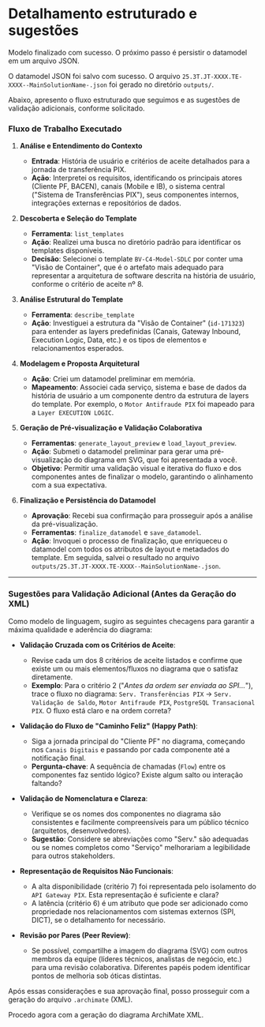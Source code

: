 # Detalhamento estruturado e sugestões

Modelo finalizado com sucesso. O próximo passo é persistir o datamodel em um arquivo JSON.

O datamodel JSON foi salvo com sucesso. O arquivo `25.3T.JT-XXXX.TE-XXXX--MainSolutionName-.json` foi gerado no diretório `outputs/`.

Abaixo, apresento o fluxo estruturado que seguimos e as sugestões de validação adicionais, conforme solicitado.

### Fluxo de Trabalho Executado

1.  **Análise e Entendimento do Contexto**
    *   **Entrada**: História de usuário e critérios de aceite detalhados para a jornada de transferência PIX.
    *   **Ação**: Interpretei os requisitos, identificando os principais atores (Cliente PF, BACEN), canais (Mobile e IB), o sistema central ("Sistema de Transferências PIX"), seus componentes internos, integrações externas e repositórios de dados.

2.  **Descoberta e Seleção do Template**
    *   **Ferramenta**: `list_templates`
    *   **Ação**: Realizei uma busca no diretório padrão para identificar os templates disponíveis.
    *   **Decisão**: Selecionei o template `BV-C4-Model-SDLC` por conter uma "Visão de Container", que é o artefato mais adequado para representar a arquitetura de software descrita na história de usuário, conforme o critério de aceite nº 8.

3.  **Análise Estrutural do Template**
    *   **Ferramenta**: `describe_template`
    *   **Ação**: Investiguei a estrutura da "Visão de Container" (`id-171323`) para entender as layers predefinidas (Canais, Gateway Inbound, Execution Logic, Data, etc.) e os tipos de elementos e relacionamentos esperados.

4.  **Modelagem e Proposta Arquitetural**
    *   **Ação**: Criei um datamodel preliminar em memória.
    *   **Mapeamento**: Associei cada serviço, sistema e base de dados da história de usuário a um componente dentro da estrutura de layers do template. Por exemplo, o `Motor Antifraude PIX` foi mapeado para a `Layer EXECUTION LOGIC`.

5.  **Geração de Pré-visualização e Validação Colaborativa**
    *   **Ferramentas**: `generate_layout_preview` e `load_layout_preview`.
    *   **Ação**: Submeti o datamodel preliminar para gerar uma pré-visualização do diagrama em SVG, que foi apresentada a você.
    *   **Objetivo**: Permitir uma validação visual e iterativa do fluxo e dos componentes antes de finalizar o modelo, garantindo o alinhamento com a sua expectativa.

6.  **Finalização e Persistência do Datamodel**
    *   **Aprovação**: Recebi sua confirmação para prosseguir após a análise da pré-visualização.
    *   **Ferramentas**: `finalize_datamodel` e `save_datamodel`.
    *   **Ação**: Invoquei o processo de finalização, que enriqueceu o datamodel com todos os atributos de layout e metadados do template. Em seguida, salvei o resultado no arquivo `outputs/25.3T.JT-XXXX.TE-XXXX--MainSolutionName-.json`.

---

### Sugestões para Validação Adicional (Antes da Geração do XML)

Como modelo de linguagem, sugiro as seguintes checagens para garantir a máxima qualidade e aderência do diagrama:

*   **Validação Cruzada com os Critérios de Aceite**:
    *   Revise cada um dos 8 critérios de aceite listados e confirme que existe um ou mais elementos/fluxos no diagrama que o satisfaz diretamente.
    *   **Exemplo**: Para o critério 2 ("*Antes da ordem ser enviada ao SPI...*"), trace o fluxo no diagrama: `Serv. Transferências PIX` -> `Serv. Validação de Saldo`, `Motor Antifraude PIX`, `PostgreSQL Transacional PIX`. O fluxo está claro e na ordem correta?

*   **Validação do Fluxo de "Caminho Feliz" (Happy Path)**:
    *   Siga a jornada principal do "Cliente PF" no diagrama, começando nos `Canais Digitais` e passando por cada componente até a notificação final.
    *   **Pergunta-chave**: A sequência de chamadas (`Flow`) entre os componentes faz sentido lógico? Existe algum salto ou interação faltando?

*   **Validação de Nomenclatura e Clareza**:
    *   Verifique se os nomes dos componentes no diagrama são consistentes e facilmente compreensíveis para um público técnico (arquitetos, desenvolvedores).
    *   **Sugestão**: Considere se abreviações como "Serv." são adequadas ou se nomes completos como "Serviço" melhorariam a legibilidade para outros stakeholders.

*   **Representação de Requisitos Não Funcionais**:
    *   A alta disponibilidade (critério 7) foi representada pelo isolamento do `API Gateway PIX`. Esta representação é suficiente e clara?
    *   A latência (critério 6) é um atributo que pode ser adicionado como propriedade nos relacionamentos com sistemas externos (SPI, DICT), se o detalhamento for necessário.

*   **Revisão por Pares (Peer Review)**:
    *   Se possível, compartilhe a imagem do diagrama (SVG) com outros membros da equipe (líderes técnicos, analistas de negócio, etc.) para uma revisão colaborativa. Diferentes papéis podem identificar pontos de melhoria sob óticas distintas.

Após essas considerações e sua aprovação final, posso prosseguir com a geração do arquivo `.archimate` (XML).

Procedo agora com a geração do diagrama ArchiMate XML.